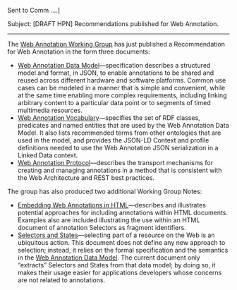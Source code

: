 Sent to Comm ....]

Subject: [DRAFT HPN] Recommendations published for Web Annotation.

----------------------------

<p>The <a href="https://www.w3.org/annotation/">Web Annotation Working Group</a> has just published a Recommendation for Web Annotation in the form three documents:</p>

<ul>
<li><a href="http://www.w3.org/TR/2017/REC-annotation-model-20170123/">Web Annotation Data Model</a>—specification describes a structured model and format, in JSON, to enable annotations to be shared and reused across different hardware and software platforms. Common use cases can be modeled in a manner that is simple and convenient, while at the same time enabling more complex requirements, including linking arbitrary content to a particular data point or to segments of timed multimedia resources.</li>
<li><a href="http://www.w3.org/TR/2017/REC-annotation-vocab-20170123/">Web Annotation Vocabulary</a>—specifies the set of RDF classes, predicates and named entities that are used by the Web Annotation Data Model. It also lists recommended terms from other ontologies that are used in the model, and provides the JSON-LD Context and profile definitions needed to use the Web Annotation JSON serialization in a Linked Data context.</li>
<li><a href="http://www.w3.org/TR/2017/REC-annotation-protocol-20170123/">Web Annotation Protocol</a>—describes the transport mechanisms for creating and managing annotations in a method that is consistent with the Web Architecture and REST best practices.</li>
</ul>

The group has also produced two additional Working Group Notes:

<ul>
<li><a href="http://www.w3.org/TR/2017/NOTE-annotation-html-20170223/">Embedding Web Annotations in HTML</a>—describes and illustrates potential approaches for including annotations within HTML documents. Examples also are included illustrating the use within an HTML document of annotation Selectors as fragment identifiers.</li>
<li><a href="http://www.w3.org/TR/2017/NOTE-selectors-states-20170223/">Selectors and States</a>—selecting part of a resource on the Web is an ubiquitous action. This document does not define any new approach to selection; instead, it relies on the formal specification and the semantics in the <a href="http://www.w3.org/TR/2017/REC-annotation-model-20170123/">Web Annotation Data Model</a>. The current document only “extracts” Selectors and States from that data model; by doing so, it makes their usage easier for applications developers whose concerns are not related to annotations.</li>
</ul>
